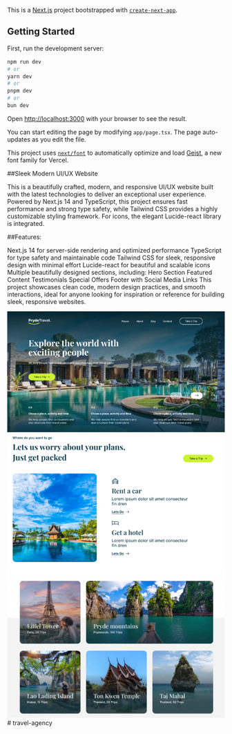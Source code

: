 This is a [Next.js](https://nextjs.org) project bootstrapped with [`create-next-app`](https://nextjs.org/docs/app/api-reference/cli/create-next-app).

## Getting Started

First, run the development server:

```bash
npm run dev
# or
yarn dev
# or
pnpm dev
# or
bun dev
```

Open [http://localhost:3000](http://localhost:3000) with your browser to see the result.

You can start editing the page by modifying `app/page.tsx`. The page auto-updates as you edit the file.

This project uses [`next/font`](https://nextjs.org/docs/app/building-your-application/optimizing/fonts) to automatically optimize and load [Geist](https://vercel.com/font), a new font family for Vercel.

##Sleek Modern UI/UX Website

This is a beautifully crafted, modern, and responsive UI/UX website built with the latest technologies to deliver an exceptional user experience. Powered by Next.js 14 and TypeScript, this project ensures fast performance and strong type safety, while Tailwind CSS provides a highly customizable styling framework. For icons, the elegant Lucide-react library is integrated.

##Features:

Next.js 14 for server-side rendering and optimized performance
TypeScript for type safety and maintainable code
Tailwind CSS for sleek, responsive design with minimal effort
Lucide-react for beautiful and scalable icons
Multiple beautifully designed sections, including:
Hero Section
Featured Content
Testimonials
Special Offers
Footer with Social Media Links
This project showcases clean code, modern design practices, and smooth interactions, ideal for anyone looking for inspiration or reference for building sleek, responsive websites.


![Hero](/public/landingPage.png)
![destination](/public/destination.png)
![Trip](/public/Trip.png)# travel-agency

